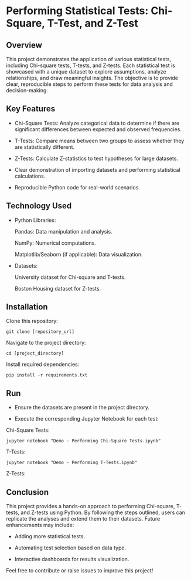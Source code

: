 
# Performing Statistical Tests: Chi-Square, T-Test, and Z-Test


## Overview

This project demonstrates the application of various statistical tests, including Chi-square tests, T-tests, and Z-tests. Each statistical test is showcased with a unique dataset to explore assumptions, analyze relationships, and draw meaningful insights. The objective is to provide clear, reproducible steps to perform these tests for data analysis and decision-making.
## Key Features

- Chi-Square Tests: Analyze categorical data to determine if there are significant differences between expected and observed frequencies.

- T-Tests: Compare means between two groups to assess whether they are statistically different.

- Z-Tests: Calculate Z-statistics to test hypotheses for large datasets.

- Clear demonstration of importing datasets and performing statistical calculations.

- Reproducible Python code for real-world scenarios.
## Technology Used

- Python Libraries:

  Pandas: Data manipulation and analysis.

  NumPy: Numerical computations.

  Matplotlib/Seaborn (if applicable): Data visualization.

- Datasets:

  University dataset for Chi-square and T-tests.

  Boston Housing dataset for Z-tests.


## Installation
Clone this repository:
```
git clone [repository_url]
```
Navigate to the project directory:
```
cd [project_directory]
```
Install required dependencies:
```
pip install -r requirements.txt
```
## Run

- Ensure the datasets are present in the project directory.

- Execute the corresponding Jupyter Notebook for each test:

Chi-Square Tests:
```
jupyter notebook "Demo - Performing Chi-Square Tests.ipynb"
```
T-Tests:
```
jupyter notebook "Demo - Performing T-Tests.ipynb"
```
Z-Tests:
## Conclusion

This project provides a hands-on approach to performing Chi-square, T-tests, and Z-tests using Python. By following the steps outlined, users can replicate the analyses and extend them to their datasets. Future enhancements may include:

- Adding more statistical tests.

- Automating test selection based on data type.

- Interactive dashboards for results visualization.

Feel free to contribute or raise issues to improve this project!
